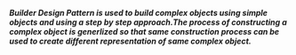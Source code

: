 ***Builder Design Pattern is used to build complex objects using simple objects and using a step by step approach.The process of constructing a complex object is generlized so that 
same construction process can be used to create different representation of same complex object.***
